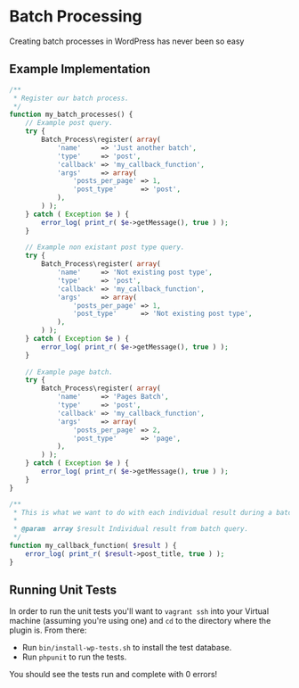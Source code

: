 # Batch Processing

Creating batch processes in WordPress has never been so easy

## Example Implementation

``` php
/**
 * Register our batch process.
 */
function my_batch_processes() {
	// Example post query.
	try {
		Batch_Process\register( array(
			'name'     => 'Just another batch',
			'type'     => 'post',
			'callback' => 'my_callback_function',
			'args'     => array(
				'posts_per_page' => 1,
				'post_type'      => 'post',
			),
		) );
	} catch ( Exception $e ) {
		error_log( print_r( $e->getMessage(), true ) );
	}
	
	// Example non existant post type query.
	try {
		Batch_Process\register( array(
			'name'     => 'Not existing post type',
			'type'     => 'post',
			'callback' => 'my_callback_function',
			'args'     => array(
				'posts_per_page' => 1,
				'post_type'      => 'Not existing post type',
			),
		) );
	} catch ( Exception $e ) {
		error_log( print_r( $e->getMessage(), true ) );
	}
	
	// Example page batch.
	try {
		Batch_Process\register( array(
			'name'     => 'Pages Batch',
			'type'     => 'post',
			'callback' => 'my_callback_function',
			'args'     => array(
				'posts_per_page' => 2,
				'post_type'      => 'page',
			),
		) );
	} catch ( Exception $e ) {
		error_log( print_r( $e->getMessage(), true ) );
	}
}

/**
 * This is what we want to do with each individual result during a batch routine/
 *
 * @param  array $result Individual result from batch query.
 */
function my_callback_function( $result ) {
	error_log( print_r( $result->post_title, true ) );
}
```

## Running Unit Tests

In order to run the unit tests you'll want to `vagrant ssh` into your Virtual machine (assuming you're using one) and `cd` to the directory where the plugin is. From there:
 
 * Run `bin/install-wp-tests.sh` to install the test database.
 * Run `phpunit` to run the tests.

You should see the tests run and complete with 0 errors!
